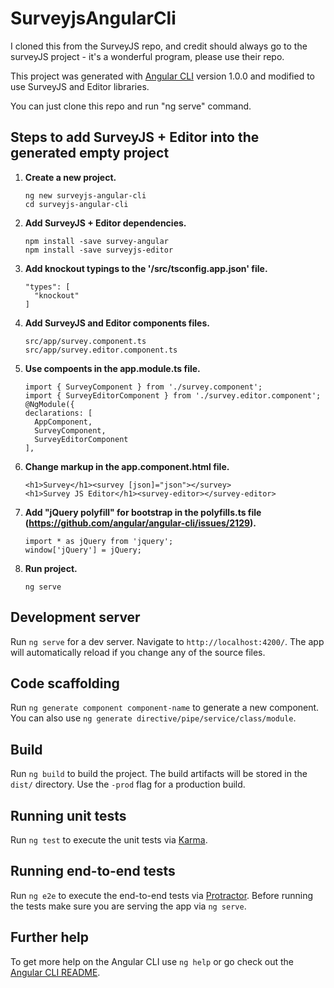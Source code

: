 # SurveyjsAngularCli

I cloned this from the SurveyJS repo, and credit should always go to the surveyJS project - it's a wonderful program, please use their repo.

This project was generated with [Angular CLI](https://github.com/angular/angular-cli) version 1.0.0 and modified to use SurveyJS and Editor libraries.

You can just clone this repo and run "ng serve" command.


## Steps to add SurveyJS + Editor into the generated empty project

 1. **Create a new project.**  
	```
	ng new surveyjs-angular-cli
	cd surveyjs-angular-cli
	```

 2. **Add SurveyJS + Editor dependencies.**
	```
	npm install -save survey-angular
	npm install -save surveyjs-editor
	```

3. **Add knockout typings to the '/src/tsconfig.app.json' file.**
	```
    "types": [
      "knockout"
    ]
	```

4. **Add SurveyJS and Editor components files.**
	```
	src/app/survey.component.ts
	src/app/survey.editor.component.ts
	```

5. **Use compoents in the app.module.ts file.**
	```
	import { SurveyComponent } from './survey.component';
	import { SurveyEditorComponent } from './survey.editor.component';
	@NgModule({
    declarations: [
      AppComponent,
      SurveyComponent,
      SurveyEditorComponent
    ],
	```
	  
6. **Change markup in the app.component.html file.**
	```
	<h1>Survey</h1><survey [json]="json"></survey>
	<h1>Survey JS Editor</h1><survey-editor></survey-editor>
	```

7. **Add "jQuery polyfill" for bootstrap in the polyfills.ts file (https://github.com/angular/angular-cli/issues/2129).**

	```
	import * as jQuery from 'jquery';
	window['jQuery'] = jQuery;
	```

8. **Run project.**
	```
	ng serve
	```


## Development server

Run `ng serve` for a dev server. Navigate to `http://localhost:4200/`. The app will automatically reload if you change any of the source files.

## Code scaffolding

Run `ng generate component component-name` to generate a new component. You can also use `ng generate directive/pipe/service/class/module`.

## Build

Run `ng build` to build the project. The build artifacts will be stored in the `dist/` directory. Use the `-prod` flag for a production build.

## Running unit tests

Run `ng test` to execute the unit tests via [Karma](https://karma-runner.github.io).

## Running end-to-end tests

Run `ng e2e` to execute the end-to-end tests via [Protractor](http://www.protractortest.org/).
Before running the tests make sure you are serving the app via `ng serve`.

## Further help

To get more help on the Angular CLI use `ng help` or go check out the [Angular CLI README](https://github.com/angular/angular-cli/blob/master/README.md).
